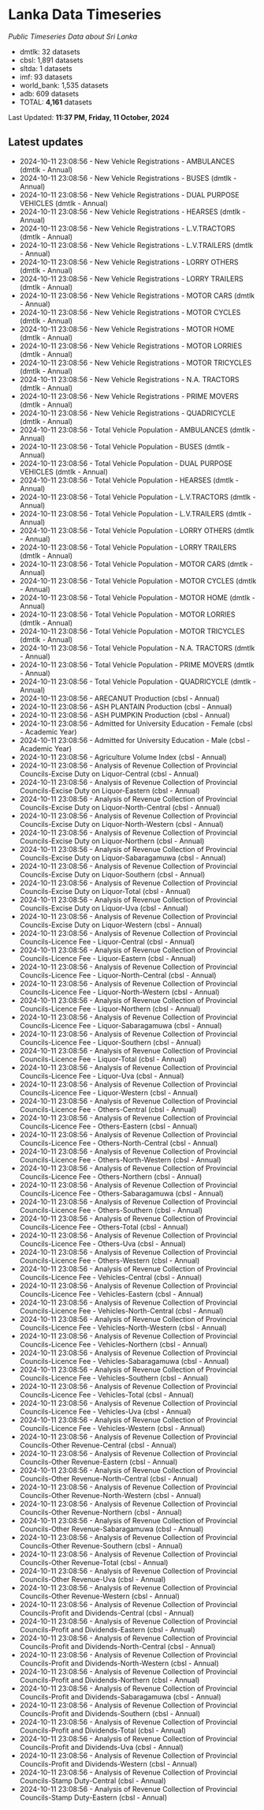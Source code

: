 # Lanka Data Timeseries
*Public Timeseries Data about Sri Lanka*

* dmtlk: 32 datasets
* cbsl: 1,891 datasets
* sltda: 1 datasets
* imf: 93 datasets
* world_bank: 1,535 datasets
* adb: 609 datasets
* TOTAL: **4,161** datasets

Last Updated: **11:37 PM, Friday, 11 October, 2024**

## Latest updates

* 2024-10-11 23:08:56 - New Vehicle Registrations - AMBULANCES (dmtlk - Annual)
* 2024-10-11 23:08:56 - New Vehicle Registrations - BUSES (dmtlk - Annual)
* 2024-10-11 23:08:56 - New Vehicle Registrations - DUAL PURPOSE VEHICLES (dmtlk - Annual)
* 2024-10-11 23:08:56 - New Vehicle Registrations - HEARSES (dmtlk - Annual)
* 2024-10-11 23:08:56 - New Vehicle Registrations - L.V.TRACTORS (dmtlk - Annual)
* 2024-10-11 23:08:56 - New Vehicle Registrations - L.V.TRAILERS (dmtlk - Annual)
* 2024-10-11 23:08:56 - New Vehicle Registrations - LORRY OTHERS (dmtlk - Annual)
* 2024-10-11 23:08:56 - New Vehicle Registrations - LORRY TRAILERS (dmtlk - Annual)
* 2024-10-11 23:08:56 - New Vehicle Registrations - MOTOR CARS (dmtlk - Annual)
* 2024-10-11 23:08:56 - New Vehicle Registrations - MOTOR CYCLES (dmtlk - Annual)
* 2024-10-11 23:08:56 - New Vehicle Registrations - MOTOR HOME (dmtlk - Annual)
* 2024-10-11 23:08:56 - New Vehicle Registrations - MOTOR LORRIES (dmtlk - Annual)
* 2024-10-11 23:08:56 - New Vehicle Registrations - MOTOR TRICYCLES (dmtlk - Annual)
* 2024-10-11 23:08:56 - New Vehicle Registrations - N.A. TRACTORS (dmtlk - Annual)
* 2024-10-11 23:08:56 - New Vehicle Registrations - PRIME MOVERS (dmtlk - Annual)
* 2024-10-11 23:08:56 - New Vehicle Registrations - QUADRICYCLE (dmtlk - Annual)
* 2024-10-11 23:08:56 - Total Vehicle Population - AMBULANCES (dmtlk - Annual)
* 2024-10-11 23:08:56 - Total Vehicle Population - BUSES (dmtlk - Annual)
* 2024-10-11 23:08:56 - Total Vehicle Population - DUAL PURPOSE VEHICLES (dmtlk - Annual)
* 2024-10-11 23:08:56 - Total Vehicle Population - HEARSES (dmtlk - Annual)
* 2024-10-11 23:08:56 - Total Vehicle Population - L.V.TRACTORS (dmtlk - Annual)
* 2024-10-11 23:08:56 - Total Vehicle Population - L.V.TRAILERS (dmtlk - Annual)
* 2024-10-11 23:08:56 - Total Vehicle Population - LORRY OTHERS (dmtlk - Annual)
* 2024-10-11 23:08:56 - Total Vehicle Population - LORRY TRAILERS (dmtlk - Annual)
* 2024-10-11 23:08:56 - Total Vehicle Population - MOTOR CARS (dmtlk - Annual)
* 2024-10-11 23:08:56 - Total Vehicle Population - MOTOR CYCLES (dmtlk - Annual)
* 2024-10-11 23:08:56 - Total Vehicle Population - MOTOR HOME (dmtlk - Annual)
* 2024-10-11 23:08:56 - Total Vehicle Population - MOTOR LORRIES (dmtlk - Annual)
* 2024-10-11 23:08:56 - Total Vehicle Population - MOTOR TRICYCLES (dmtlk - Annual)
* 2024-10-11 23:08:56 - Total Vehicle Population - N.A. TRACTORS (dmtlk - Annual)
* 2024-10-11 23:08:56 - Total Vehicle Population - PRIME MOVERS (dmtlk - Annual)
* 2024-10-11 23:08:56 - Total Vehicle Population - QUADRICYCLE (dmtlk - Annual)
* 2024-10-11 23:08:56 - ARECANUT Production (cbsl - Annual)
* 2024-10-11 23:08:56 - ASH PLANTAIN Production (cbsl - Annual)
* 2024-10-11 23:08:56 - ASH PUMPKIN Production (cbsl - Annual)
* 2024-10-11 23:08:56 - Admitted for University Education - Female (cbsl - Academic Year)
* 2024-10-11 23:08:56 - Admitted for University Education - Male (cbsl - Academic Year)
* 2024-10-11 23:08:56 - Agriculture Volume Index (cbsl - Annual)
* 2024-10-11 23:08:56 - Analysis of Revenue Collection of Provincial Councils-Excise Duty on Liquor-Central (cbsl - Annual)
* 2024-10-11 23:08:56 - Analysis of Revenue Collection of Provincial Councils-Excise Duty on Liquor-Eastern (cbsl - Annual)
* 2024-10-11 23:08:56 - Analysis of Revenue Collection of Provincial Councils-Excise Duty on Liquor-North-Central (cbsl - Annual)
* 2024-10-11 23:08:56 - Analysis of Revenue Collection of Provincial Councils-Excise Duty on Liquor-North-Western (cbsl - Annual)
* 2024-10-11 23:08:56 - Analysis of Revenue Collection of Provincial Councils-Excise Duty on Liquor-Northern (cbsl - Annual)
* 2024-10-11 23:08:56 - Analysis of Revenue Collection of Provincial Councils-Excise Duty on Liquor-Sabaragamuwa (cbsl - Annual)
* 2024-10-11 23:08:56 - Analysis of Revenue Collection of Provincial Councils-Excise Duty on Liquor-Southern (cbsl - Annual)
* 2024-10-11 23:08:56 - Analysis of Revenue Collection of Provincial Councils-Excise Duty on Liquor-Total (cbsl - Annual)
* 2024-10-11 23:08:56 - Analysis of Revenue Collection of Provincial Councils-Excise Duty on Liquor-Uva (cbsl - Annual)
* 2024-10-11 23:08:56 - Analysis of Revenue Collection of Provincial Councils-Excise Duty on Liquor-Western (cbsl - Annual)
* 2024-10-11 23:08:56 - Analysis of Revenue Collection of Provincial Councils-Licence Fee - Liquor-Central (cbsl - Annual)
* 2024-10-11 23:08:56 - Analysis of Revenue Collection of Provincial Councils-Licence Fee - Liquor-Eastern (cbsl - Annual)
* 2024-10-11 23:08:56 - Analysis of Revenue Collection of Provincial Councils-Licence Fee - Liquor-North-Central (cbsl - Annual)
* 2024-10-11 23:08:56 - Analysis of Revenue Collection of Provincial Councils-Licence Fee - Liquor-North-Western (cbsl - Annual)
* 2024-10-11 23:08:56 - Analysis of Revenue Collection of Provincial Councils-Licence Fee - Liquor-Northern (cbsl - Annual)
* 2024-10-11 23:08:56 - Analysis of Revenue Collection of Provincial Councils-Licence Fee - Liquor-Sabaragamuwa (cbsl - Annual)
* 2024-10-11 23:08:56 - Analysis of Revenue Collection of Provincial Councils-Licence Fee - Liquor-Southern (cbsl - Annual)
* 2024-10-11 23:08:56 - Analysis of Revenue Collection of Provincial Councils-Licence Fee - Liquor-Total (cbsl - Annual)
* 2024-10-11 23:08:56 - Analysis of Revenue Collection of Provincial Councils-Licence Fee - Liquor-Uva (cbsl - Annual)
* 2024-10-11 23:08:56 - Analysis of Revenue Collection of Provincial Councils-Licence Fee - Liquor-Western (cbsl - Annual)
* 2024-10-11 23:08:56 - Analysis of Revenue Collection of Provincial Councils-Licence Fee - Others-Central (cbsl - Annual)
* 2024-10-11 23:08:56 - Analysis of Revenue Collection of Provincial Councils-Licence Fee - Others-Eastern (cbsl - Annual)
* 2024-10-11 23:08:56 - Analysis of Revenue Collection of Provincial Councils-Licence Fee - Others-North-Central (cbsl - Annual)
* 2024-10-11 23:08:56 - Analysis of Revenue Collection of Provincial Councils-Licence Fee - Others-North-Western (cbsl - Annual)
* 2024-10-11 23:08:56 - Analysis of Revenue Collection of Provincial Councils-Licence Fee - Others-Northern (cbsl - Annual)
* 2024-10-11 23:08:56 - Analysis of Revenue Collection of Provincial Councils-Licence Fee - Others-Sabaragamuwa (cbsl - Annual)
* 2024-10-11 23:08:56 - Analysis of Revenue Collection of Provincial Councils-Licence Fee - Others-Southern (cbsl - Annual)
* 2024-10-11 23:08:56 - Analysis of Revenue Collection of Provincial Councils-Licence Fee - Others-Total (cbsl - Annual)
* 2024-10-11 23:08:56 - Analysis of Revenue Collection of Provincial Councils-Licence Fee - Others-Uva (cbsl - Annual)
* 2024-10-11 23:08:56 - Analysis of Revenue Collection of Provincial Councils-Licence Fee - Others-Western (cbsl - Annual)
* 2024-10-11 23:08:56 - Analysis of Revenue Collection of Provincial Councils-Licence Fee - Vehicles-Central (cbsl - Annual)
* 2024-10-11 23:08:56 - Analysis of Revenue Collection of Provincial Councils-Licence Fee - Vehicles-Eastern (cbsl - Annual)
* 2024-10-11 23:08:56 - Analysis of Revenue Collection of Provincial Councils-Licence Fee - Vehicles-North-Central (cbsl - Annual)
* 2024-10-11 23:08:56 - Analysis of Revenue Collection of Provincial Councils-Licence Fee - Vehicles-North-Western (cbsl - Annual)
* 2024-10-11 23:08:56 - Analysis of Revenue Collection of Provincial Councils-Licence Fee - Vehicles-Northern (cbsl - Annual)
* 2024-10-11 23:08:56 - Analysis of Revenue Collection of Provincial Councils-Licence Fee - Vehicles-Sabaragamuwa (cbsl - Annual)
* 2024-10-11 23:08:56 - Analysis of Revenue Collection of Provincial Councils-Licence Fee - Vehicles-Southern (cbsl - Annual)
* 2024-10-11 23:08:56 - Analysis of Revenue Collection of Provincial Councils-Licence Fee - Vehicles-Total (cbsl - Annual)
* 2024-10-11 23:08:56 - Analysis of Revenue Collection of Provincial Councils-Licence Fee - Vehicles-Uva (cbsl - Annual)
* 2024-10-11 23:08:56 - Analysis of Revenue Collection of Provincial Councils-Licence Fee - Vehicles-Western (cbsl - Annual)
* 2024-10-11 23:08:56 - Analysis of Revenue Collection of Provincial Councils-Other Revenue-Central (cbsl - Annual)
* 2024-10-11 23:08:56 - Analysis of Revenue Collection of Provincial Councils-Other Revenue-Eastern (cbsl - Annual)
* 2024-10-11 23:08:56 - Analysis of Revenue Collection of Provincial Councils-Other Revenue-North-Central (cbsl - Annual)
* 2024-10-11 23:08:56 - Analysis of Revenue Collection of Provincial Councils-Other Revenue-North-Western (cbsl - Annual)
* 2024-10-11 23:08:56 - Analysis of Revenue Collection of Provincial Councils-Other Revenue-Northern (cbsl - Annual)
* 2024-10-11 23:08:56 - Analysis of Revenue Collection of Provincial Councils-Other Revenue-Sabaragamuwa (cbsl - Annual)
* 2024-10-11 23:08:56 - Analysis of Revenue Collection of Provincial Councils-Other Revenue-Southern (cbsl - Annual)
* 2024-10-11 23:08:56 - Analysis of Revenue Collection of Provincial Councils-Other Revenue-Total (cbsl - Annual)
* 2024-10-11 23:08:56 - Analysis of Revenue Collection of Provincial Councils-Other Revenue-Uva (cbsl - Annual)
* 2024-10-11 23:08:56 - Analysis of Revenue Collection of Provincial Councils-Other Revenue-Western (cbsl - Annual)
* 2024-10-11 23:08:56 - Analysis of Revenue Collection of Provincial Councils-Profit and Dividends-Central (cbsl - Annual)
* 2024-10-11 23:08:56 - Analysis of Revenue Collection of Provincial Councils-Profit and Dividends-Eastern (cbsl - Annual)
* 2024-10-11 23:08:56 - Analysis of Revenue Collection of Provincial Councils-Profit and Dividends-North-Central (cbsl - Annual)
* 2024-10-11 23:08:56 - Analysis of Revenue Collection of Provincial Councils-Profit and Dividends-North-Western (cbsl - Annual)
* 2024-10-11 23:08:56 - Analysis of Revenue Collection of Provincial Councils-Profit and Dividends-Northern (cbsl - Annual)
* 2024-10-11 23:08:56 - Analysis of Revenue Collection of Provincial Councils-Profit and Dividends-Sabaragamuwa (cbsl - Annual)
* 2024-10-11 23:08:56 - Analysis of Revenue Collection of Provincial Councils-Profit and Dividends-Southern (cbsl - Annual)
* 2024-10-11 23:08:56 - Analysis of Revenue Collection of Provincial Councils-Profit and Dividends-Total (cbsl - Annual)
* 2024-10-11 23:08:56 - Analysis of Revenue Collection of Provincial Councils-Profit and Dividends-Uva (cbsl - Annual)
* 2024-10-11 23:08:56 - Analysis of Revenue Collection of Provincial Councils-Profit and Dividends-Western (cbsl - Annual)
* 2024-10-11 23:08:56 - Analysis of Revenue Collection of Provincial Councils-Stamp Duty-Central (cbsl - Annual)
* 2024-10-11 23:08:56 - Analysis of Revenue Collection of Provincial Councils-Stamp Duty-Eastern (cbsl - Annual)